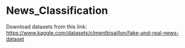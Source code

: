 # News_Classification

Download datasets from this link:
https://www.kaggle.com/datasets/clmentbisaillon/fake-and-real-news-dataset
